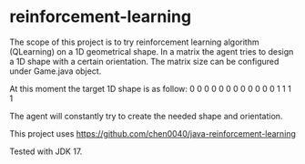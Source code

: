 # reinforcement-learning
The scope of this project is to try reinforcement learning algorithm (QLearning) on a 1D geometrical shape. In a matrix the agent tries to design a 1D shape with a certain orientation. The matrix size can be configured  under Game.java object.

At this moment the target 1D shape is as follow:
 0 0 0 0
 0 0 0 0
 0 0 0 0
 1 1 1 1

 The agent will constantly try to create the needed shape and orientation.
 

This project uses https://github.com/chen0040/java-reinforcement-learning 


Tested with JDK 17.
